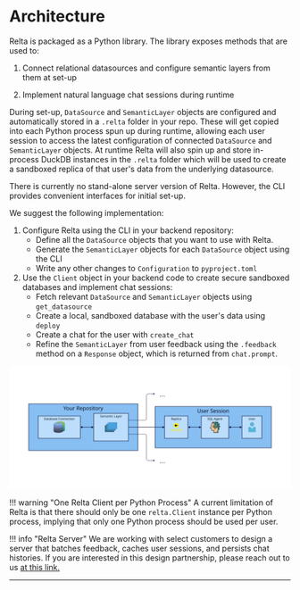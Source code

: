 # Architecture

Relta is packaged as a Python library. The library exposes methods that are used to:

 1. Connect relational datasources and configure semantic layers from them at set-up 

 2. Implement natural language chat sessions during runtime 

During set-up, `DataSource` and `SemanticLayer` objects are configured and automatically stored in a `.relta` folder in your repo. These will get copied into each Python process spun up during runtime, allowing each user session to access the latest configuration of connected `DataSource` and `SemanticLayer` objects. At runtime Relta will also spin up and store in-process DuckDB instances in the `.relta` folder which will be used to create a sandboxed replica of that user's data from the underlying datasource.

There is currently no stand-alone server version of Relta. However, the CLI provides convenient interfaces for initial set-up. 

We suggest the following implementation:

1. Configure Relta using the CLI in your backend repository: 
    - Define all the `DataSource` objects that you want to use with Relta.
    - Generate the `SemanticLayer` objects for each `DataSource` object using the CLI
    - Write any other changes to `Configuration` to `pyproject.toml`
2. Use the `Client` object in your backend code to create secure sandboxed databases and implement chat sessions:
    - Fetch relevant `DataSource` and `SemanticLayer` objects using `get_datasource`   
    - Create a local, sandboxed database with the user's data using `deploy` 
    - Create a chat for the user with `create_chat` 
    - Refine the `SemanticLayer` from user feedback using the `.feedback` method on a `Response` object, which is returned from `chat.prompt`.


![Architecture](../assets/img/v0_client_arch.svg)

!!! warning "One Relta Client per Python Process"
    A current limitation of Relta is that there should only be one `relta.Client` instance per Python process, implying that only one Python process should be used per user.

!!! info "Relta Server"
    We are working with select customers to design a server that batches feedback, caches user sessions, and persists chat histories. If you are interested in this design partnership, please reach out to us [at this link.](https://www.relta.dev/#:~:text=the%20semantic%20layer.-,Get%20in%20touch,-Name)

---

[^1]: <a href="https://www.flaticon.com/free-icons/brain" title="brain icons">Brain icons created by Umeicon - Flaticon</a>
